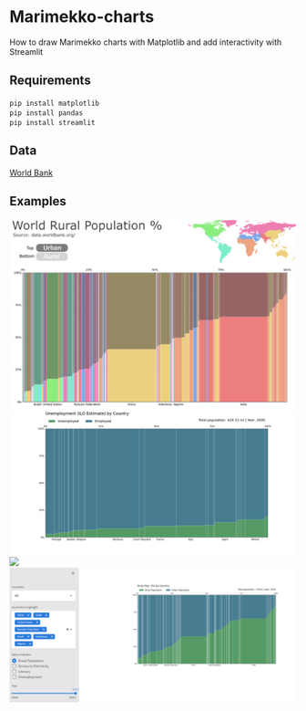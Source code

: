 # Marimekko-charts
How to draw Marimekko charts with Matplotlib and add interactivity with Streamlit 

## Requirements
`pip install matplotlib`  
`pip install pandas`  
`pip install streamlit`  

## Data
[World Bank](https://data.worldbank.org/)  
  
## Examples
![](imgs/marimekko1.png)
![](imgs/chart.png)
![](imgs/streamlit.gif)
![](imgs/streamlit.PNG)
